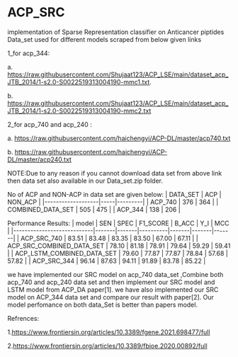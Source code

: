 # ACP_SRC
implementation of Sparse Representation classifier on Anticancer piptides                                                 
Data_set used for different models scraped from below given links

  1_for acp_344:
  
  a. https://raw.githubusercontent.com/Shujaat123/ACP_LSE/main/dataset_acp_JTB_2014/1-s2.0-S0022519313004190-mmc1.txt.
  
  b. https://raw.githubusercontent.com/Shujaat123/ACP_LSE/main/dataset_acp_JTB_2014/1-s2.0-S0022519313004190-mmc2.txt
  
  2_for acp_740 and acp_240 :
  
  a. https://raw.githubusercontent.com/haichengyi/ACP-DL/master/acp740.txt
  
  b. https://raw.githubusercontent.com/haichengyi/ACP-DL/master/acp240.txt
  
  
  NOTE:Due to any reason if you cannot download data set from above link then data set also available in our Data_set.zip folder.
  
  
 No of ACP and NON-ACP in data set are given below: 
| DATA_SET          | ACP | NON_ACP |
|-------------------|-----|---------|
| ACP_740           | 376 | 364     |
| COMBINED_DATA_SET | 505 | 475     |
| ACP_344           | 138 | 206     |

Performance Results:
| model                      | SEN   | SPEC  | F1_SCORE | B_ACC | Y_I   | MCC   |
|----------------------------|-------|-------|----------|-------|-------|-------|
| ACP_SRC_740                | 83.51 | 83.48 | 83.35    | 83.50 | 67.00 | 67.11 |
| ACP_SRC_COMBINED_DATA_SET  | 78.10 | 81.18 | 78.91    | 79.64 | 59.29 | 59.41 |
| ACP_LSTM_COMBINED_DATA_SET | 79.60 | 77.87 | 77.87    | 78.84 | 57.68 | 57.82 |
| ACP_SRC_344                | 96.14 | 87.63 | 94.11    | 91.89 | 83.78 | 85.22 |


we have implemented our SRC model on acp_740 data_set ,Combine both acp_740 and acp_240 data set and then implement our SRC model and LSTM model from ACP_DA paper[1].
we have also implemented our SRC model on ACP_344 data set and compare our result with paper[2]. Our model perfomance on both data_Set is better than papers model.

Refrences:

1.https://www.frontiersin.org/articles/10.3389/fgene.2021.698477/full

2.https://www.frontiersin.org/articles/10.3389/fbioe.2020.00892/full
